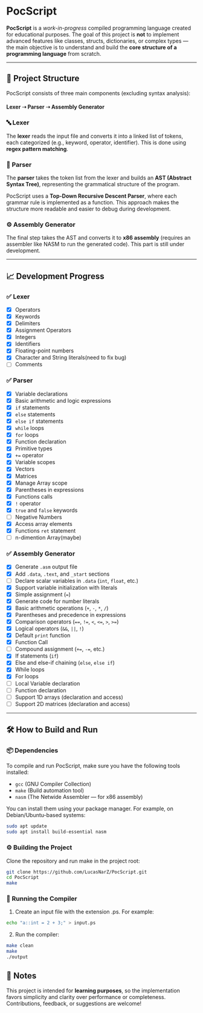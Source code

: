 # PocScript

**PocScript** is a *work-in-progress* compiled programming language created for educational purposes. The goal of this project is **not** to implement advanced features like classes, structs, dictionaries, or complex types — the main objective is to understand and build the **core structure of a programming language** from scratch.

---

## 🧠 Project Structure

PocScript consists of three main components (excluding syntax analysis):


#### **Lexer ➝ Parser ➝ Assembly Generator**


### 🔤 Lexer
The **lexer** reads the input file and converts it into a linked list of tokens, each categorized (e.g., keyword, operator, identifier). This is done using **regex pattern matching**.

### 🌳 Parser
The **parser** takes the token list from the lexer and builds an **AST (Abstract Syntax Tree)**, representing the grammatical structure of the program.  

PocScript uses a **Top-Down Recursive Descent Parser**, where each grammar rule is implemented as a function. This approach makes the structure more readable and easier to debug during development.

### ⚙️ Assembly Generator
The final step takes the AST and converts it to **x86 assembly** (requires an assembler like NASM to run the generated code). This part is still under development.

---

## 📈 Development Progress

### ✅ Lexer
- [x] Operators  
- [x] Keywords  
- [x] Delimiters  
- [x] Assignment Operators  
- [x] Integers  
- [x] Identifiers  
- [x] Floating-point numbers  
- [x] Character and String literals(need to fix bug)
- [ ] Comments

### ✅ Parser
- [x] Variable declarations  
- [x] Basic arithmetic and logic expressions  
- [x] `if` statements 
- [x] `else` statements
- [x] `else if` statements
- [x] `while` loops  
- [x] `for` loops  
- [x] Function declaration
- [x] Primitive types  
- [x] `+=` operator  
- [x] Variable scopes  
- [x] Vectors
- [x] Matrices 
- [x] Manage Array scope 
- [x] Parentheses in expressions  
- [x] Functions calls
- [x] `!` operator
- [x] `true` and `false` keywords
- [ ] Negative Numbers
- [x] Access array elements
- [x] Functions `ret` statement
- [ ] n-dimention Array(maybe)

### ✅ Assembly Generator
- [x] Generate `.asm` output file
- [x] Add `.data`, `.text`, and `_start` sections
- [ ] Declare scalar variables in `.data` (`int`, `float`, etc.)
- [x] Support variable initialization with literals
- [x] Simple assignment (`=`)
- [x] Generate code for number literals
- [x] Basic arithmetic operations (`+`, `-`, `*`, `/`)
- [x] Parentheses and precedence in expressions
- [x] Comparison operators (`==`, `!=`, `<`, `<=`, `>`, `>=`)
- [x] Logical operators (`&&`, `||`, `!`)
- [x] Default `print` function
- [x] Function Call
- [ ] Compound assignment (`+=`, `-=`, etc.)
- [x] If statements (`if`)
- [x] Else and else-if chaining (`else`, `else if`)
- [x] While loops
- [x] For loops
- [ ] Local Variable declaration
- [ ] Function declaration
- [ ] Support 1D arrays (declaration and access)
- [ ] Support 2D matrices (declaration and access)

---

## 🛠️ How to Build and Run

### 📦 Dependencies
To compile and run PocScript, make sure you have the following tools installed:

- `gcc` (GNU Compiler Collection)
- `make` (Build automation tool)
- `nasm` (The Netwide Assembler — for x86 assembly)

You can install them using your package manager. For example, on Debian/Ubuntu-based systems:

```bash
sudo apt update
sudo apt install build-essential nasm
```
### ⚙️ Building the Project

Clone the repository and run make in the project root:
```bash
git clone https://github.com/LucasNarZ/PocScript.git
cd PocScript
make
```

### 🧪 Running the Compiler

1. Create an input file with the extension .ps. For example:
```bash
echo "a::int = 2 + 3;" > input.ps
```
2. Run the compiler:
```bash
make clean
make 
./output
```

## 📌 Notes
This project is intended for **learning purposes**, so the implementation favors simplicity and clarity over performance or completeness. Contributions, feedback, or suggestions are welcome!

